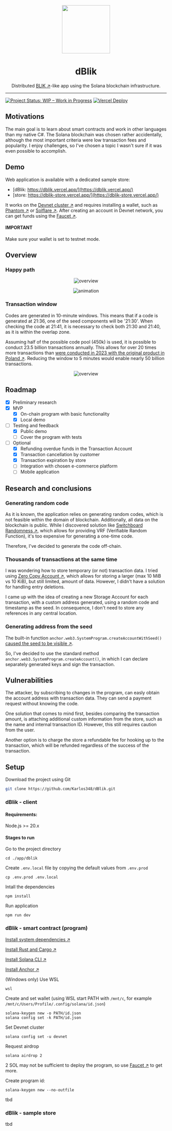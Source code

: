 <div align="center">

<a href="https://dblik.vercel.app/"><img src="assets/logo.png" width="150" height="150"/></a>

<h1>dBlik</h1>

Distributed [BLIK ↗](https://www.blik.com/)-like app using the Solana blockchain infrastructure.

</div>

---

[![Project Status: WIP – Work in Progress](https://img.shields.io/badge/Project%20Status-WIP-yellow.svg)](https://github.com/Karlos348/dBlik)
[![Vercel Deploy](https://deploy-badge.vercel.app/vercel/dblik)](https://dblik.vercel.app/)


## Motivations
The main goal is to learn about smart contracts and work in other languages than my native C#. The Solana blockchain was chosen rather accidentally, although the most important criteria were low transaction fees and popularity. I enjoy challenges, so I've chosen a topic I wasn't sure if it was even possible to accomplish.

## Demo
Web application is available with a dedicated sample store:
- [dBlik: https://dblik.vercel.app/](https://dblik.vercel.app/)
- [store: https://dblik-store.vercel.app/](https://dblik-store.vercel.app/)

It works on the [Devnet cluster ↗](https://explorer.solana.com/address/EE4v8mDaBcnXjYakNPUExR1DGZXS4ba4vyBSrqXXRRF3?cluster=devnet) and requires installing a wallet, such as [Phantom ↗](https://phantom.app/) or [Solflare ↗](https://solflare.com/). After creating an account in Devnet network, you can get funds using the [Faucet  ↗](https://faucet.solana.com/).

#### IMPORTANT
Make sure your wallet is set to testnet mode.


## Overview

### Happy path

<div align="center">

![overview](assets/overview.svg)

![animation](assets/animation.gif)

</div>

### Transaction window

Codes are generated in 10-minute windows. This means that if a code is generated at 21:36, one of the seed components will be '21:30'. When checking the code at 21:41, it is necessary to check both 21:30 and 21:40, as it is within the overlap zone.

Assuming half of the possible code pool (450k) is used, it is possible to conduct 23.5 billion transactions annually. This allows for over 20 times more transactions than [were conducted in 2023 with the original product in Poland ↗](
https://www.blik.com/blik-podsumowuje-2023-r-blisko-1-8-mld-transakcji-i-3-mln-nowych-uzytkownikow). Reducing the window to 5 minutes would enable nearly 50 billion transactions.

<div align="center">

![overview](assets/window.svg)

</div>

## Roadmap
- [x] Preliminary research
- [x] MVP
    - [x] On-chain program with basic functionality
    - [x] Local demo
- [ ] Testing and feedback
    - [x] Public demo
    - [ ] Cover the program with tests
- [ ] Optional
    - [x] Refunding overdue funds in the Transaction Account
    - [x] Transaction cancellation by customer
    - [x] Transaction expiration by store
    - [ ] Integration with chosen e-commerce platform
    - [ ] Mobile application

## Research and conclusions
### Generating random code

As it is known, the application relies on generating random codes, which is not feasible within the domain of blockchain. Additionally, all data on the blockchain is public. While I discovered solution like [Switchboard Randomness ↗](https://docs.switchboard.xyz/docs/switchboard/switchboard-randomness), which allows for providing VRF (Verifiable Random Function), it's too expensive for generating a one-time code.

Therefore, I've decided to generate the code off-chain.

### Thousands of transactions at the same time

I was wondering how to store temporary (or not) transaction data. I tried using [Zero Copy Account ↗](https://solana.com/docs/core/accounts#creating), which allows for storing a larger (max 10 MiB vs 10 KiB), but still limited, amount of data. However, I didn't have a solution for handling entry deletions.

I came up with the idea of creating a new Storage Account for each transaction, with a custom address generated, using a random code and timestamp as the seed. In consequence, I don't need to store any references in any central location.

### Generating address from the seed

The built-in function `anchor.web3.SystemProgram.createAccountWithSeed()` [caused the seed to be visible ↗](https://explorer.solana.com/tx/4a2Ra4p59sJeZ4c877xd6hfieqRxSr52begUJKXYDkq9ARPYMotRhwbzD5k8DoD3Ce17qZ6GbudQYUm7vfBK411w?cluster=devnet). 

So, I've decided to use the standard method `anchor.web3.SystemProgram.createAccount()`, in which I can declare separately generated keys and sign the transaction.

## Vulnerabilities

The attacker, by subscribing to changes in the program, can easly obtain the account address with transaction data. They can send a payment request without knowing the code.

One solution that comes to mind first, besides comparing the transaction amount, is attaching additional custom information from the store, such as the name and internal transaction ID. However, this still requires caution from the user.

Another option is to charge the store a refundable fee for hooking up to the transaction, which will be refunded regardless of the success of the transaction.

## Setup

Download the project using Git
```sh
git clone https://github.com/Karlos348/dBlik.git
```

### dBlik - client

#### Requirements:
Node.js >= 20.x

#### Stages to run
Go to the project directory
```
cd ./app/dblik
```
Create `.env.local` file by copying the default values from `.env.prod`
```
cp .env.prod .env.local
```
Intall the dependencies
```
npm install
```
Run application
```
npm run dev
```

### dBlik - smart contract (program)

[Install system dependencies ↗](https://solana.com/developers/guides/getstarted/setup-local-development#1-installing-dependencies)

[Install Rust and Cargo ↗](https://solana.com/developers/guides/getstarted/setup-local-development#2-install-rust)

[Install Solana CLI ↗](https://solana.com/developers/guides/getstarted/setup-local-development#3-install-the-solana-cli)

[Install Anchor ↗](https://www.anchor-lang.com/docs/installation)

(Windows only) Use WSL
```
wsl
```

Create and set wallet (using WSL start PATH with `/mnt/c`, for example `/mnt/c/Users/Profile/.config/solana/id.json`)
```
solana-keygen new -o PATH/id.json
solana config set -k PATH/id.json
```

Set Devnet cluster
```
solana config set -u devnet
```

Request airdrop
```
solana airdrop 2
```

2 SOL may not be sufficient to deploy the program, so use [Faucet  ↗](https://faucet.solana.com/) to get more.

Create program id:
```
solana-keygen new --no-outfile
```

tbd


### dBlik - sample store

tbd